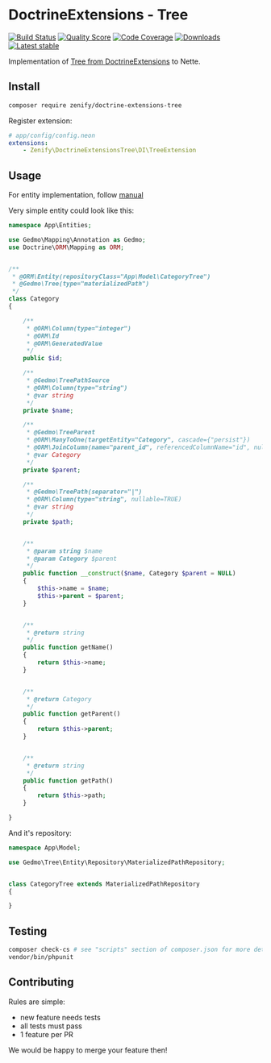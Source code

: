 # DoctrineExtensions - Tree

[![Build Status](https://img.shields.io/travis/Zenify/DoctrineExtensionsTree.svg?style=flat-square)](https://travis-ci.org/Zenify/DoctrineExtensionsTree)
[![Quality Score](https://img.shields.io/scrutinizer/g/Zenify/DoctrineExtensionsTree.svg?style=flat-square)](https://scrutinizer-ci.com/g/Zenify/DoctrineExtensionsTree)
[![Code Coverage](https://img.shields.io/scrutinizer/coverage/g/Zenify/DoctrineExtensionsTree.svg?style=flat-square)](https://scrutinizer-ci.com/g/Zenify/DoctrineExtensionsTree)
[![Downloads](https://img.shields.io/packagist/dt/zenify/doctrine-extensions-tree.svg?style=flat-square)](https://packagist.org/packages/zenify/doctrine-extensions-tree)
[![Latest stable](https://img.shields.io/packagist/v/zenify/doctrine-extensions-tree.svg?style=flat-square)](https://packagist.org/packages/zenify/doctrine-extensions-tree)

Implementation of [Tree from DoctrineExtensions](https://github.com/Atlantic18/DoctrineExtensions/blob/master/doc/tree.md) to Nette.


## Install

```sh
composer require zenify/doctrine-extensions-tree
```

Register extension:

```yaml
# app/config/config.neon
extensions:
	- Zenify\DoctrineExtensionsTree\DI\TreeExtension
```


## Usage

For entity implementation, follow [manual](https://github.com/Atlantic18/DoctrineExtensions/blob/master/doc/tree.md)
 
Very simple entity could look like this:
 
```php
namespace App\Entities;

use Gedmo\Mapping\Annotation as Gedmo;
use Doctrine\ORM\Mapping as ORM;


/**
 * @ORM\Entity(repositoryClass="App\Model\CategoryTree")
 * @Gedmo\Tree(type="materializedPath")
 */
class Category
{

	/**
	 * @ORM\Column(type="integer")
	 * @ORM\Id
	 * @ORM\GeneratedValue
	 */
	public $id;

	/**
	 * @Gedmo\TreePathSource
	 * @ORM\Column(type="string")
	 * @var string
	 */
	private $name;

	/**
	 * @Gedmo\TreeParent
	 * @ORM\ManyToOne(targetEntity="Category", cascade={"persist"})
	 * @ORM\JoinColumn(name="parent_id", referencedColumnName="id", nullable=TRUE)
	 * @var Category
	 */
	private $parent;

	/**
 	 * @Gedmo\TreePath(separator="|")
	 * @ORM\Column(type="string", nullable=TRUE)
	 * @var string
	 */
	private $path;


	/**
	 * @param string $name
	 * @param Category $parent
	 */
	public function __construct($name, Category $parent = NULL)
	{
		$this->name = $name;
		$this->parent = $parent;
	}


	/**
	 * @return string
	 */
	public function getName()
	{
		return $this->name;
	}


	/**
	 * @return Category
	 */
	public function getParent()
	{
		return $this->parent;
	}


	/**
	 * @return string
	 */
	public function getPath()
	{
		return $this->path;
	}

}
```

And it's repository:

```php
namespace App\Model;

use Gedmo\Tree\Entity\Repository\MaterializedPathRepository;


class CategoryTree extends MaterializedPathRepository
{

}
```


## Testing

```bash
composer check-cs # see "scripts" section of composer.json for more details 
vendor/bin/phpunit
```


## Contributing

Rules are simple:

- new feature needs tests
- all tests must pass
- 1 feature per PR

We would be happy to merge your feature then!
